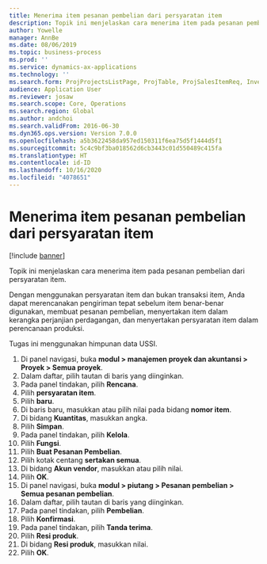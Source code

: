 ```yaml
---
title: Menerima item pesanan pembelian dari persyaratan item
description: Topik ini menjelaskan cara menerima item pada pesanan pembelian dari persyaratan item.
author: Yowelle
manager: AnnBe
ms.date: 08/06/2019
ms.topic: business-process
ms.prod: ''
ms.service: dynamics-ax-applications
ms.technology: ''
ms.search.form: ProjProjectsListPage, ProjTable, ProjSalesItemReq, InventItemIdLookupSimple, PurchCreateFromSalesOrder, VendAccountItemLookup, PurchTable, PurchEditLines
audience: Application User
ms.reviewer: josaw
ms.search.scope: Core, Operations
ms.search.region: Global
ms.author: andchoi
ms.search.validFrom: 2016-06-30
ms.dyn365.ops.version: Version 7.0.0
ms.openlocfilehash: a5b3622458da957ed150311f6ea75d5f1444d5f1
ms.sourcegitcommit: 5c4c9bf3ba018562d6cb3443c01d550489c415fa
ms.translationtype: HT
ms.contentlocale: id-ID
ms.lasthandoff: 10/16/2020
ms.locfileid: "4078651"
---
```

# <a name="receive-items-on-purchase-order-from-item-requirement"></a>Menerima item pesanan pembelian dari persyaratan item

[!include [banner](../../includes/banner.md)]

Topik ini menjelaskan cara menerima item pada pesanan pembelian dari persyaratan item.

Dengan menggunakan persyaratan item dan bukan transaksi item, Anda dapat merencanakan pengiriman tepat sebelum item benar-benar digunakan, membuat pesanan pembelian, menyertakan item dalam kerangka perjanjian perdagangan, dan menyertakan persyaratan item dalam perencanaan produksi. 

Tugas ini menggunakan himpunan data USSI.

1. Di panel navigasi, buka **modul > manajemen proyek dan akuntansi > Proyek > Semua proyek**.
2. Dalam daftar, pilih tautan di baris yang diinginkan.
3. Pada panel tindakan, pilih **Rencana**.
4. Pilih **persyaratan item**.
5. Pilih **baru**.
6. Di baris baru, masukkan atau pilih nilai pada bidang **nomor item**.
7. Di bidang **Kuantitas**, masukkan angka.
8. Pilih **Simpan**.
9. Pada panel tindakan, pilih **Kelola**.
10. Pilih **Fungsi**.
11. Pilih **Buat Pesanan Pembelian**.
12. Pilih kotak centang **sertakan semua**.
13. Di bidang **Akun vendor**, masukkan atau pilih nilai.
14. Pilih **OK**.
15. Di panel navigasi, buka **modul > piutang > Pesanan pembelian > Semua pesanan pembelian**.
16. Dalam daftar, pilih tautan di baris yang diinginkan.
17. Pada panel tindakan, pilih **Pembelian**.
18. Pilih **Konfirmasi**.
19. Pada panel tindakan, pilih **Tanda terima**.
20. Pilih **Resi produk**.
21. Di bidang **Resi produk**, masukkan nilai.
22. Pilih **OK**.

